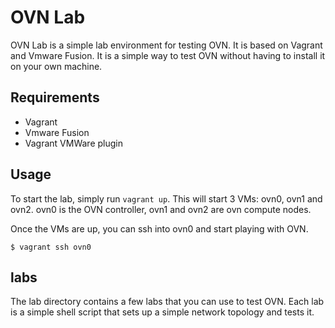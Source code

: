 # OVN Lab

OVN Lab is a simple lab environment for testing OVN. It is based on Vagrant and
Vmware Fusion. It is a simple way to test OVN without having to install it on
your own machine.

## Requirements

- Vagrant
- Vmware Fusion
- Vagrant VMWare plugin

## Usage

To start the lab, simply run `vagrant up`. This will start 3 VMs: ovn0, ovn1 and
ovn2. ovn0 is the OVN controller, ovn1 and ovn2 are ovn compute nodes.

Once the VMs are up, you can ssh into ovn0 and start playing with OVN.

```
$ vagrant ssh ovn0
```

## labs

The lab directory contains a few labs that you can use to test OVN. Each lab
is a simple shell script that sets up a simple network topology and tests it.